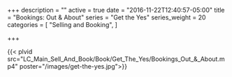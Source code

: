+++
description = ""
active = true
date = "2016-11-22T12:40:57-05:00"
title = "Bookings: Out & About"
series = "Get the Yes"
series_weight = 20
categories = [
  "Selling and Booking",
]

+++

{{< plvid src="LC_Main_Sell_And_Book/Book/Get_The_Yes/Bookings_Out_&_About.mp4" poster="/images/get-the-yes.jpg">}}
